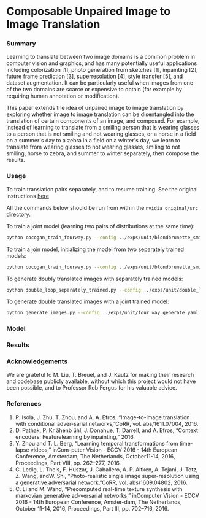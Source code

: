 # Composable Unpaired Image to Image Translation

### Summary
Learning to translate between two image domains is a common problem in computer vision and graphics, and has many potentially useful applications including colorization [1], photo generation from sketches [1], inpainting [2], future frame prediction [3], superresolution [4], style transfer [5], and dataset augmentation. It can be particularly useful when images from one of the two domains are scarce or expensive to obtain (for example by requiring human annotation or modification).

This paper extends the idea of unpaired image to image translation by exploring whether image to image translation can be disentangled into the translation of certain components of an image, and composed. For example, instead of learning to translate from a smiling person that is wearing glasses to a person that is not smiling and not wearing glasses, or a horse in a field on a summer's day to a zebra in a field on a winter's day, we learn to translate from wearing glasses to not wearing glasses, smiling to not smiling, horse to zebra, and summer to winter separately, then compose the results.

### Usage

To train translation pairs separately, and to resume training. See the original instructions [here](nvidia_original/USAGE.md)

All the commands below should be run from within the ```nvidia_original/src``` directory.

To train a joint model (learning two pairs of distributions at the same time):
```bash
python cocogan_train_fourway.py --config ../exps/unit/blondbrunette_smiling_big.yaml --log ../logs
```
To train a join model, initializing the model from two separately trained models:
```bash
python cocogan_train_fourway.py --config ../exps/unit/blondbrunette_smiling_big.yaml --warm_start 1 --gen_ab /path/to/generator_ab --gen_cd /path/to/generator_cd --dis_ab /path/to/discriminator_ab --dis_cd /path/to/discriminator_cd --log ../logs
```
To generate doubly translated images with separately trained models:
```bash
python double_loop_separately_trained.py --config ../exps/unit/double_loop.yaml --gen_ab /path/to/generator_ab --gen_cd /path/to/generator_cd
```
To generate double translated images with a joint trained model:
```bash
python generate_images.py --config ../exps/unit/four_way_generate.yaml --gen /path/to/generator --dis /path/to/discriminator
```
### Model



### Results



### Acknowledgements

We are grateful to M. Liu, T. Breuel, and J. Kautz for making their research and codebase publicly available, without which this project would not have been possible, and to Professor Rob Fergus for his valuable advice.

### References

1.  P. Isola, J. Zhu, T. Zhou, and A. A. Efros, “Image-to-image translation with conditional adver-sarial networks,”CoRR, vol. abs/1611.07004, 2016.
2.  D. Pathak, P. Kr ̈ahenb ̈uhl, J. Donahue, T. Darrell, and A. Efros, “Context encoders:  Featurelearning by inpainting,” 2016.
3.  Y. Zhou and T. L. Berg, “Learning temporal transformations from time-lapse videos,” inCom-puter Vision - ECCV 2016 - 14th European Conference, Amsterdam, The Netherlands, October11-14, 2016, Proceedings, Part VIII, pp. 262–277, 2016.
4.  C. Ledig,  L. Theis,  F. Huszar,  J. Caballero,  A. P. Aitken,  A. Tejani,  J. Totz,  Z. Wang,  andW. Shi, “Photo-realistic single image super-resolution using a generative adversarial network,”CoRR, vol. abs/1609.04802, 2016.
5.  C. Li and M. Wand, “Precomputed real-time texture synthesis with markovian generative ad-versarial networks,” inComputer Vision - ECCV 2016 - 14th European Conference, Amster-dam, The Netherlands, October 11-14, 2016, Proceedings, Part III, pp. 702–716, 2016.
